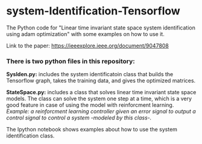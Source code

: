 # system-Identification-Tensorflow
The Python code for "Linear time invariant state space system identification using adam optimization" with some examples on how to use it.

Link to the paper: https://ieeexplore.ieee.org/document/9047808

### There is two python files in this repository:
**SysIden.py:** includes the system identificatoin class that builds the Tensorflow graph, takes the training data, and gives the optimized matrices.

**StateSpace.py:** includes a class that solves linear time invariant state space models. The class can solve the system one step at a time, which is a very good feature in case of using the model with reinforcment learning.
_Example: a reinforcment learning controller given an error signal to output a control signal to control a system -modeled by this class-._

The Ipython notebook shows examples about how to use the system identification class.
